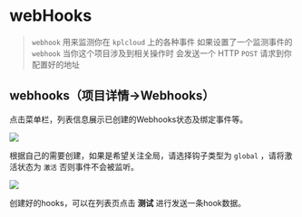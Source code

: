 # webHooks

> `webhook` 用来监测你在 `kplcloud` 上的各种事件
> 如果设置了一个监测事件的 `webhook` 当你这个项目涉及到相关操作时
> 会发送一个 HTTP `POST` 请求到你配置好的地址


## webhooks（项目详情->Webhooks）

点击菜单栏，列表信息展示已创建的Webhooks状态及绑定事件等。



![](http://source.qiniu.cnd.nsini.com/images/2019/08/6d/0a/92/20190823-221e25276f2420eb9137f94c0a66d307.jpeg)

根据自己的需要创建，如果是希望关注全局，请选择钩子类型为 `global` ，请将激活状态为 `激活` 否则事件不会被监听。

![](http://source.qiniu.cnd.nsini.com/images/2019/08/24/40/23/20190823-4a87233c0e323b1d28e900df40824390.jpeg)



创建好的hooks，可以在列表页点击 **测试** 进行发送一条hook数据。